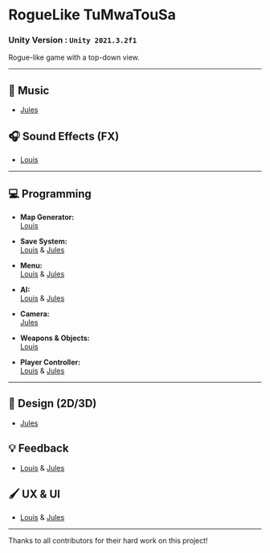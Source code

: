 # RogueLike TuMwaTouSa

### Unity Version : `Unity 2021.3.2f1`

Rogue-like game with a top-down view.

---

## 🎵 Music
- [Jules](https://github.com/Polipot)

## 🎧 Sound Effects (FX)
- [Louis](https://github.com/Louis-GRANGE/)

---

## 💻 Programming

- **Map Generator:**  
  [Louis](https://github.com/Louis-GRANGE/)
  
- **Save System:**  
  [Louis](https://github.com/Louis-GRANGE/) & [Jules](https://github.com/Polipot)

- **Menu:**  
  [Louis](https://github.com/Louis-GRANGE/) & [Jules](https://github.com/Polipot)

- **AI:**  
  [Louis](https://github.com/Louis-GRANGE/) & [Jules](https://github.com/Polipot)

- **Camera:**  
  [Jules](https://github.com/Polipot)

- **Weapons & Objects:**  
  [Louis](https://github.com/Louis-GRANGE/)

- **Player Controller:**  
  [Louis](https://github.com/Louis-GRANGE/) & [Jules](https://github.com/Polipot)

---

## 🎨 Design (2D/3D)
- [Jules](https://github.com/Polipot)

## 💡 Feedback
- [Louis](https://github.com/Louis-GRANGE/) & [Jules](https://github.com/Polipot)

## 🖌️ UX & UI
- [Louis](https://github.com/Louis-GRANGE/) & [Jules](https://github.com/Polipot)

---

Thanks to all contributors for their hard work on this project!
